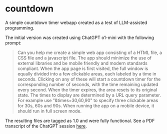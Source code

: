 # countdown

A simple countdown timer webapp created as a test of LLM-assisted programming.

The initial version was created using ChatGPT o1-mini with the following prompt:

> Can you help me create a simple web app consisting of a HTML file, a CSS file and a javascript file. The app should minimize the use of external libraries and be mobile friendly and modern standards compliant. When the app page is first visited, the full window is equally divided into a few clickable areas, each labeled by a time in seconds. Clicking on any of these will start a countdown timer for the corresponding number of seconds, with the time remaining updated every second. When the timer expires, the area resets to its original state. The times to display are determined by a URL query parameter. For example use "&times=30,60,90" to specify three clickable areas for 30s, 60s and 90s. When running the app on a mobile device, it should run in full screen mode.

The resulting files are tagged as 1.0 and were fully functional. See a PDF transcript of the ChatGPT session [here](chatgpt-transcript.pdf).
